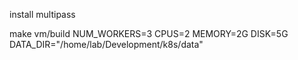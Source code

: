 install multipass


make vm/build NUM_WORKERS=3 CPUS=2 MEMORY=2G DISK=5G DATA_DIR="/home/lab/Development/k8s/data"